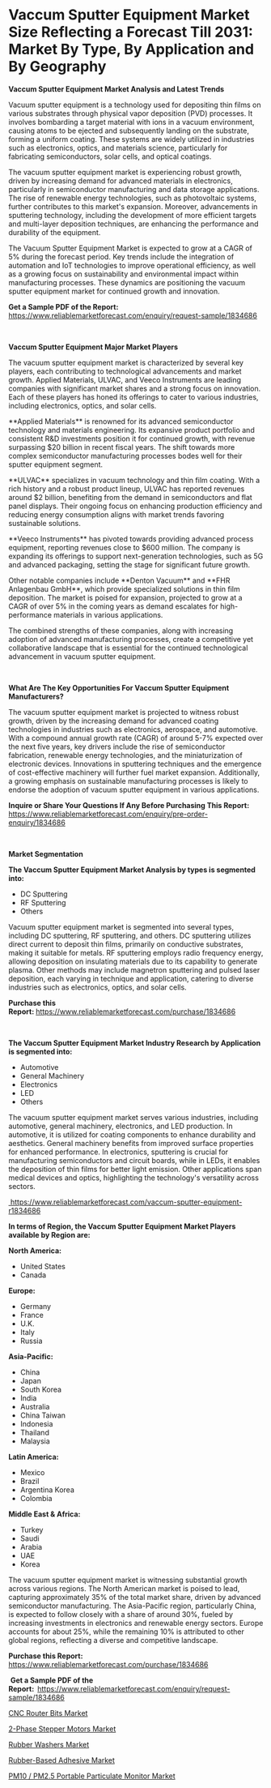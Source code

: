 <p><h1>Vaccum Sputter Equipment Market Size Reflecting a Forecast Till 2031: Market By Type, By Application and By Geography</h1></p><p><strong>Vaccum Sputter Equipment Market Analysis and Latest Trends</strong></p>
<p><p>Vacuum sputter equipment is a technology used for depositing thin films on various substrates through physical vapor deposition (PVD) processes. It involves bombarding a target material with ions in a vacuum environment, causing atoms to be ejected and subsequently landing on the substrate, forming a uniform coating. These systems are widely utilized in industries such as electronics, optics, and materials science, particularly for fabricating semiconductors, solar cells, and optical coatings.</p><p>The vacuum sputter equipment market is experiencing robust growth, driven by increasing demand for advanced materials in electronics, particularly in semiconductor manufacturing and data storage applications. The rise of renewable energy technologies, such as photovoltaic systems, further contributes to this market's expansion. Moreover, advancements in sputtering technology, including the development of more efficient targets and multi-layer deposition techniques, are enhancing the performance and durability of the equipment.</p><p>The Vacuum Sputter Equipment Market is expected to grow at a CAGR of 5% during the forecast period. Key trends include the integration of automation and IoT technologies to improve operational efficiency, as well as a growing focus on sustainability and environmental impact within manufacturing processes. These dynamics are positioning the vacuum sputter equipment market for continued growth and innovation.</p></p>
<p><strong>Get a Sample PDF of the Report:&nbsp;</strong> <a href="https://www.reliablemarketforecast.com/enquiry/request-sample/1834686?utm_campaign=1134&utm_medium=2&utm_source=Github&utm_content=ia&utm_term=16102024&utm_id=vaccum-sputter-equipment">https://www.reliablemarketforecast.com/enquiry/request-sample/1834686</a></p>
<p>&nbsp;</p>
<p><strong>Vaccum Sputter Equipment Major Market Players</strong></p>
<p><p>The vacuum sputter equipment market is characterized by several key players, each contributing to technological advancements and market growth. Applied Materials, ULVAC, and Veeco Instruments are leading companies with significant market shares and a strong focus on innovation. Each of these players has honed its offerings to cater to various industries, including electronics, optics, and solar cells.</p><p>**Applied Materials** is renowned for its advanced semiconductor technology and materials engineering. Its expansive product portfolio and consistent R&D investments position it for continued growth, with revenue surpassing $20 billion in recent fiscal years. The shift towards more complex semiconductor manufacturing processes bodes well for their sputter equipment segment.</p><p>**ULVAC** specializes in vacuum technology and thin film coating. With a rich history and a robust product lineup, ULVAC has reported revenues around $2 billion, benefiting from the demand in semiconductors and flat panel displays. Their ongoing focus on enhancing production efficiency and reducing energy consumption aligns with market trends favoring sustainable solutions.</p><p>**Veeco Instruments** has pivoted towards providing advanced process equipment, reporting revenues close to $600 million. The company is expanding its offerings to support next-generation technologies, such as 5G and advanced packaging, setting the stage for significant future growth.</p><p>Other notable companies include **Denton Vacuum** and **FHR Anlagenbau GmbH**, which provide specialized solutions in thin film deposition. The market is poised for expansion, projected to grow at a CAGR of over 5% in the coming years as demand escalates for high-performance materials in various applications.</p><p>The combined strengths of these companies, along with increasing adoption of advanced manufacturing processes, create a competitive yet collaborative landscape that is essential for the continued technological advancement in vacuum sputter equipment.</p></p>
<p>&nbsp;</p>
<p><strong>What Are The Key Opportunities For Vaccum Sputter Equipment Manufacturers?</strong></p>
<p><p>The vacuum sputter equipment market is projected to witness robust growth, driven by the increasing demand for advanced coating technologies in industries such as electronics, aerospace, and automotive. With a compound annual growth rate (CAGR) of around 5-7% expected over the next five years, key drivers include the rise of semiconductor fabrication, renewable energy technologies, and the miniaturization of electronic devices. Innovations in sputtering techniques and the emergence of cost-effective machinery will further fuel market expansion. Additionally, a growing emphasis on sustainable manufacturing processes is likely to endorse the adoption of vacuum sputter equipment in various applications.</p></p>
<p><strong>Inquire or Share Your Questions If Any Before Purchasing This Report:</strong> <a href="https://www.reliablemarketforecast.com/enquiry/pre-order-enquiry/1834686?utm_campaign=1134&utm_medium=2&utm_source=Github&utm_content=ia&utm_term=16102024&utm_id=vaccum-sputter-equipment">https://www.reliablemarketforecast.com/enquiry/pre-order-enquiry/1834686</a></p>
<p>&nbsp;</p>
<p><strong>Market Segmentation</strong></p>
<p><strong>The Vaccum Sputter Equipment Market Analysis by types is segmented into:</strong></p>
<p><ul><li>DC Sputtering</li><li>RF Sputtering</li><li>Others</li></ul></p>
<p><p>Vacuum sputter equipment market is segmented into several types, including DC sputtering, RF sputtering, and others. DC sputtering utilizes direct current to deposit thin films, primarily on conductive substrates, making it suitable for metals. RF sputtering employs radio frequency energy, allowing deposition on insulating materials due to its capability to generate plasma. Other methods may include magnetron sputtering and pulsed laser deposition, each varying in technique and application, catering to diverse industries such as electronics, optics, and solar cells.</p></p>
<p><strong>Purchase this Report:&nbsp;</strong><a href="https://www.reliablemarketforecast.com/purchase/1834686?utm_campaign=1134&utm_medium=2&utm_source=Github&utm_content=ia&utm_term=16102024&utm_id=vaccum-sputter-equipment">https://www.reliablemarketforecast.com/purchase/1834686</a></p>
<p>&nbsp;</p>
<p><strong>The Vaccum Sputter Equipment Market Industry Research by Application is segmented into:</strong></p>
<p><ul><li>Automotive</li><li>General Machinery</li><li>Electronics</li><li>LED</li><li>Others</li></ul></p>
<p><p>The vacuum sputter equipment market serves various industries, including automotive, general machinery, electronics, and LED production. In automotive, it is utilized for coating components to enhance durability and aesthetics. General machinery benefits from improved surface properties for enhanced performance. In electronics, sputtering is crucial for manufacturing semiconductors and circuit boards, while in LEDs, it enables the deposition of thin films for better light emission. Other applications span medical devices and optics, highlighting the technology's versatility across sectors.</p></p>
<p><a href="https://www.reliablemarketforecast.com/vaccum-sputter-equipment-r1834686?utm_campaign=1134&utm_medium=2&utm_source=Github&utm_content=ia&utm_term=16102024&utm_id=vaccum-sputter-equipment">&nbsp;https://www.reliablemarketforecast.com/vaccum-sputter-equipment-r1834686</a></p>
<p><strong>In terms of Region, the Vaccum Sputter Equipment Market Players available by Region are:</strong></p>
<p>
    <p> <strong> North America: </strong>
        <ul>
            <li>United States</li>
            <li>Canada</li>
        </ul>
        </p> 
    <p> <strong> Europe: </strong>
        <ul>
            <li>Germany</li>
            <li>France</li>
            <li>U.K.</li>
            <li>Italy</li>
            <li>Russia</li>
        </ul>
        </p> 
    <p> <strong> Asia-Pacific: </strong>
        <ul>
            <li>China</li>
            <li>Japan</li>
            <li>South Korea</li>
            <li>India</li>
            <li>Australia</li>
            <li>China Taiwan</li>
            <li>Indonesia</li>
            <li>Thailand</li>
            <li>Malaysia</li>
        </ul>
        </p> 
    <p> <strong> Latin America: </strong>
        <ul>
            <li>Mexico</li>
            <li>Brazil</li>
            <li>Argentina Korea</li>
            <li>Colombia</li>
        </ul>
        </p> 
    <p> <strong> Middle East & Africa: </strong>
        <ul>
            <li>Turkey</li>
            <li>Saudi</li>
            <li>Arabia</li>
            <li>UAE</li>
            <li>Korea</li>
        </ul>
    </p>
    </p>
<p><p>The vacuum sputter equipment market is witnessing substantial growth across various regions. The North American market is poised to lead, capturing approximately 35% of the total market share, driven by advanced semiconductor manufacturing. The Asia-Pacific region, particularly China, is expected to follow closely with a share of around 30%, fueled by increasing investments in electronics and renewable energy sectors. Europe accounts for about 25%, while the remaining 10% is attributed to other global regions, reflecting a diverse and competitive landscape.</p></p>
<p><strong>Purchase this Report: </strong><a href="https://www.reliablemarketforecast.com/purchase/1834686?utm_campaign=1134&utm_medium=2&utm_source=Github&utm_content=ia&utm_term=16102024&utm_id=vaccum-sputter-equipment">https://www.reliablemarketforecast.com/purchase/1834686</a></p>
<p>&nbsp;<strong>Get a Sample PDF of the Report:&nbsp;&nbsp;</strong><a href="https://www.reliablemarketforecast.com/enquiry/request-sample/1834686?utm_campaign=1134&utm_medium=2&utm_source=Github&utm_content=ia&utm_term=16102024&utm_id=vaccum-sputter-equipment">https://www.reliablemarketforecast.com/enquiry/request-sample/1834686</a></p>
<p><strong></strong></p>
<p><p><a href="https://issuu.com/reportprime-2/docs/cnc-router-bits-market-size-2030.pp_22cd51b5eaf1ea?utm_campaign=1134&utm_medium=2&utm_source=Github&utm_content=ia&utm_term=16102024&utm_id=vaccum-sputter-equipment">CNC Router Bits Market</a></p><p><a href="https://github.com/alea79alre/Market-Research-Report-List-1/blob/main/2-phase-stepper-motors-market.md?utm_campaign=1134&utm_medium=2&utm_source=Github&utm_content=ia&utm_term=16102024&utm_id=vaccum-sputter-equipment">2-Phase Stepper Motors Market</a></p><p><a href="https://www.linkedin.com/pulse/global-rubber-washers-market-focus-product-type-neoprene-mhhge?trk=public_post_embed_feed-article-content&utm_campaign=1134&utm_medium=2&utm_source=Github&utm_content=ia&utm_term=16102024&utm_id=vaccum-sputter-equipment">Rubber Washers Market</a></p><p><a href="https://www.linkedin.com/pulse/exploring-rubber-based-adhesive-market-strategic-insights-growth-lvzye?utm_campaign=1134&utm_medium=2&utm_source=Github&utm_content=ia&utm_term=16102024&utm_id=vaccum-sputter-equipment">Rubber-Based Adhesive Market</a></p><p><a href="https://github.com/wanvigsqmunsenr/Market-Research-Report-List-1/blob/main/pm10-pm25-portable-particulate-monitor-market.md?utm_campaign=1134&utm_medium=2&utm_source=Github&utm_content=ia&utm_term=16102024&utm_id=vaccum-sputter-equipment">PM10 / PM2.5 Portable Particulate Monitor Market</a></p></p>